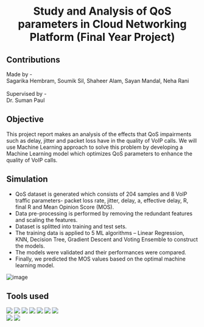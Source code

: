 <h1 align='center'> Study and Analysis of QoS parameters in Cloud Networking Platform (Final Year Project)</h1>

## Contributions
Made by -
<br> Sagarika Hembram, Soumik Sil, Shaheer Alam, Sayan Mandal, Neha Rani
<br><br>Supervised by -
<br> Dr. Suman Paul

## Objective
This project report makes an analysis of the effects that QoS impairments such as delay, jitter and packet loss have in the quality of VoIP calls. We will use Machine Learning approach to solve this problem by developing a Machine Learning model which optimizes QoS parameters to enhance the quality of VoIP calls.

## Simulation
- QoS dataset is generated which consists of 204 samples and 8 VoIP traffic parameters- packet loss rate, jitter, delay, a, effective delay, R, final R and Mean Opinion Score (MOS). 
- Data pre-processing is performed by removing the redundant features and scaling the features. 
- Dataset is splitted into training and test sets.
- The training data is applied to 5 ML algorithms – Linear Regression, KNN, Decision Tree, Gradient Descent and Voting Ensemble to construct the models. 
- The models were validated and their performances were compared. 
- Finally, we predicted the MOS values based on the optimal machine learning model. 

![image](https://user-images.githubusercontent.com/76590161/169748827-5f95d629-b45c-4e19-849c-2c7e27d2906b.png)

## Tools used
<p>
  <img src= 'https://img.shields.io/badge/Anaconda-%2344A833.svg?style=for-the-badge&logo=anaconda&logoColor=white'>
  <img src= 'https://img.shields.io/badge/jupyter-%23FA0F00.svg?style=for-the-badge&logo=jupyter&logoColor=white'>
  <img src= 'https://img.shields.io/badge/python-3670A0?style=for-the-badge&logo=python&logoColor=ffdd54'>
  <img src= 'https://img.shields.io/badge/numpy-%23013243.svg?style=for-the-badge&logo=numpy&logoColor=white'>
  <img src= 'https://img.shields.io/badge/pandas-%23150458.svg?style=for-the-badge&logo=pandas&logoColor=white'>
  <img src= 'https://img.shields.io/badge/scikit--learn-%23F7931E.svg?style=for-the-badge&logo=scikit-learn&logoColor=white'>
  <img src= 'https://img.shields.io/badge/Plotly-%233F4F75.svg?style=for-the-badge&logo=plotly&logoColor=white'>
  
  <br>
  <img src= 'https://img.shields.io/badge/Microsoft_Word-2B579A?style=for-the-badge&logo=microsoft-word&logoColor=white'>
  <img src= 'https://img.shields.io/badge/Microsoft_PowerPoint-B7472A?style=for-the-badge&logo=microsoft-powerpoint&logoColor=white'>
  
</p>
